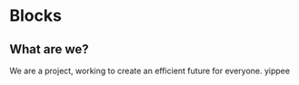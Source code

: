 # Blocks
## What are we?
We are a project, working to create an efficient future for everyone.
yippee
